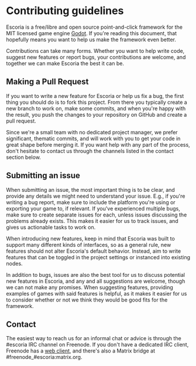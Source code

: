 Contributing guidelines
=======================

Escoria is a free/libre and open source point-and-click framework for the MIT licensed game engine [Godot](http://godotengine.org/). If you're reading this document, that hopefully means you want to help us make the framework even better.

Contributions can take many forms. Whether you want to help write code, suggest new features or report bugs, your contributions are welcome, and together we can make Escoria the best it can be.

Making a Pull Request
---------------------

If you want to write a new feature for Escoria or help us fix a bug, the first thing you should do is to fork this project. From there you typically create a new branch to work on, make some commits, and when you're happy with the result, you push the changes to your repository on GitHub and create a pull request.

Since we're a small team with no dedicated project manager, we prefer significant, thematic commits, and will work with you to get your code in great shape before merging it. If you want help with any part of the process, don't hesitate to contact us through the channels listed in the contact section below.

Submitting an issue
----------------

When submitting an issue, the most important thing is to be clear, and provide any details we might need to understand your issue. E.g., if you're writing a bug report, make sure to include the platform you're using or exporting your game to, if relevant. If you've experienced multiple bugs, make sure to create separate issues for each, unless issues discussing the problems already exists. This makes it easier for us to track issues, and gives us actionable tasks to work on.

When introducing new features, keep in mind that Escoria was built to support many different kinds of interfaces, so as a general rule, new features should not alter Escoria's default behavior. Instead, aim to write features that can be toggled in the project settings or instanced into existing nodes.

In addition to bugs, issues are also the best tool for us to discuss potential new features in Escoria, and any and all suggestions are welcome, though we can not make any promises. When suggesting features, providing examples of games with said features is helpful, as it makes it easier for us to consider whether or not we think they would be good fits for the framework.

Contact
-------

The easiest way to reach us for an informal chat or advice is through the #escoria IRC channel on Freenode. If you don't have a dedicated IRC client, Freenode has a [web client](http://webchat.freenode.net/), and there's also a Matrix bridge at #freenode_#escoria:matrix.org.
